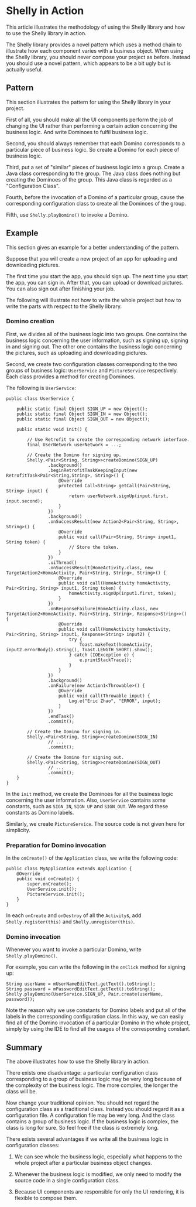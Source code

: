 # Shelly in Action

This article illustrates the methodology of using the Shelly library and how to use the Shelly library
in action.

The Shelly library provides a novel pattern which uses a method chain to illustrate how each component
varies with a business object. When using the Shelly library, you should never compose your project
as before. Instead you should use a novel pattern, which appears to be a bit ugly but is actually
useful.

## Pattern

This section illustrates the pattern for using the Shelly library in your project.

First of all, you should make all the UI components perform the job of changing the UI rather than
performing a certain action concerning the business logic. And write Dominoes to fulfil business
logic.

Second, you should always remember that each Domino corresponds to a particular piece of
business logic. So create a Domino for each piece of business logic.

Third, put a set of "similar" pieces of business logic into a group. Create a Java class corresponding to
the group. The Java class does nothing but creating the Dominoes of the group. This Java class is
regarded as a "Configuration Class".

Fourth, before the invocation of a Domino of a particular group, cause the corresponding configuration
class to create all the Dominoes of the group.

Fifth, use `Shelly.playDomino()` to invoke a Domino.


## Example

This section gives an example for a better understanding of the pattern.

Suppose that you will create a new project of an app for uploading and downloading pictures.

The first time you start the app, you should sign up.
The next time you start the app, you can sign in.
After that, you can upload or download pictures.
You can also sign out after finishing your job.

The following will illustrate not how to write the whole project but how to write the parts with
respect to the Shelly library.

### Domino creation

First, we divides all of the business logic into two groups. One contains the business logic concerning
the user information, such as signing up, signing in and signing out. The other one contains the
business logic concerning the pictures, such as uploading and downloading pictures.

Second, we create two configuration classes corresponding to the two groups of business logic: `UserService`
and `PictureService` respectively. Each class provides a method for creating Dominoes.

The following is `UserService`:

```
public class UserService {

    public static final Object SIGN_UP = new Object();
    public static final Object SIGN_IN = new Object();
    public static final Object SIGN_OUT = new Object();

    public static void init() {

        // Use Retrofit to create the corresponding network interface.
        final UserNetwork userNetwork = ...;

        // Create the Domino for signing up.
        Shelly.<Pair<String, String>>createDomino(SIGN_UP)
                .background()
                .beginRetrofitTaskKeepingInput(new RetrofitTask<Pair<String,String>, String>() {
                    @Override
                    protected Call<String> getCall(Pair<String, String> input) {
                        return userNetwork.signUp(input.first, input.second);
                    }
                })
                .background()
                .onSuccessResult(new Action2<Pair<String, String>, String>() {
                    @Override
                    public void call(Pair<String, String> input1, String token) {
                        // Store the token.
                    }
                })
                .uiThread()
                .onSuccessResult(HomeActivity.class, new TargetAction2<HomeActivity, Pair<String, String>, String>() {
                    @Override
                    public void call(HomeActivity homeActivity, Pair<String, String> input1, String token) {
                        homeActivity.signUp(input1.first, token);
                    }
                })
                .onResponseFailure(HomeActivity.class, new TargetAction2<HomeActivity, Pair<String, String>, Response<String>>() {
                    @Override
                    public void call(HomeActivity homeActivity, Pair<String, String> input1, Response<String> input2) {
                        try {
                            Toast.makeText(homeActivity, input2.errorBody().string(), Toast.LENGTH_SHORT).show();
                        } catch (IOException e) {
                            e.printStackTrace();
                        }
                    }
                })
                .background()
                .onFailure(new Action1<Throwable>() {
                    @Override
                    public void call(Throwable input) {
                        Log.e("Eric Zhao", "ERROR", input);
                    }
                })
                .endTask()
                .commit();

        // Create the Domino for signing in.
        Shelly.<Pair<String, String>>createDomino(SIGN_IN)
                // ...
                .commit();

        // Create the Domino for signing out.
        Shelly.<Pair<String, String>>createDomino(SIGN_OUT)
                // ...
                .commit();
    }
}
```

In the `init` method, we create the Dominoes for all the business logic concerning the user information.
Also, `UserService` contains some constants, such as `SIGN_IN`, `SIGN_UP` and `SIGN_OUT`. We regard
these constants as Domino labels.

Similarly, we create `PictureService`. The source code is not given here for simplicity.

### Preparation for Domino invocation

In the `onCreate()` of the `Application` class, we write the following code:

```
public class MyApplication extends Application {
    @Override
    public void onCreate() {
        super.onCreate();
        UserService.init();
        PictureService.init();
    }
}
```

In each `onCreate` and `onDestroy` of all the `Activity`s, add `Shelly.register(this)` and `Shelly.unregister(this)`.

### Domino invocation

Whenever you want to invoke a particular Domino, write `Shelly.playDomino()`.

For example, you can write the following in the `onClick` method for signing up:

```
String userName = mUserNameEditText.getText().toString();
String password = mPasswordEditText.getText().toString();
Shelly.playDomino(UserService.SIGN_UP, Pair.create(userName, password));
```

Note the reason why we use constants for Domino labels and put all of the labels in the corresponding
configuration class. In this way, we can easily find all of the Domino invocation of a particular
Domino in the whole project, simply by using the IDE to find all the usages of the corresponding
constant.

## Summary

The above illustrates how to use the Shelly library in action.

There exists one disadvantage: a particular configuration class corresponding to a group
of business logic may be very long because of the complexity of the business logic. The more complex,
the longer the class will be.

Now change your traditional opinion. You should not regard the configuration class as
a traditional class. Instead you should regard it as a configuration file. A configuration file may
be very long. And the class contains a group of business logic. If the business logic is complex,
the class is long for sure. So feel free if the class is extremely long.

There exists several advantages if we write all the business logic in configuration classes:

1. We can see whole the business logic, especially what happens to the whole project after
a particular business object changes.

2. Whenever the business logic is modified, we only need to modify the source code in a single
configuration class.

3. Because UI components are responsible for only the UI rendering, it is flexible to compose them.
